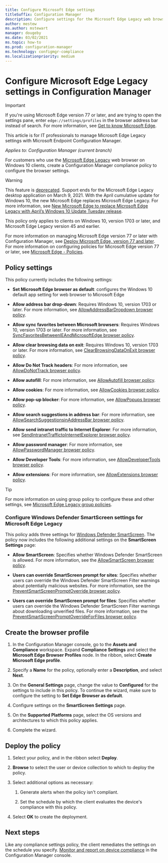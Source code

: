 ```yaml
---
title: Configure Microsoft Edge settings
titleSuffix: Configuration Manager
description: Configure settings for the Microsoft Edge Legacy web browser on Windows 10 clients
author: mestew
ms.author: mstewart
manager: dougeby
ms.date: 03/02/2021
ms.topic: how-to
ms.prod: configuration-manager
ms.technology: configmgr-compliance
ms.localizationpriority: medium
---
```


# Configure Microsoft Edge Legacy settings in Configuration Manager

> [!IMPORTANT]
> If you're using Microsoft Edge version 77 or later, and are trying to open the settings pane, enter `edge://settings/profiles` in the browser address bar instead of search. For more information, see [Get to know Microsoft Edge](https://support.microsoft.com/help/17171/microsoft-edge-get-to-know).
>
> This article is for IT professionals to manage Microsoft Edge Legacy settings with Microsoft Endpoint Configuration Manager.

*Applies to: Configuration Manager (current branch)*

<!-- 1357310 -->
For customers who use the [Microsoft Edge Legacy](/microsoft-edge/deploy/) web browser on Windows 10 clients, create a Configuration Manager compliance policy to configure the browser settings.

> [!WARNING]
> This feature is [deprecated](../../core/plan-design/changes/deprecated/removed-and-deprecated-cmfeatures.md). Support ends for the Microsoft Edge Legacy desktop application on March 9, 2021. With the April cumulative update for Windows 10, the new Microsoft Edge replaces Microsoft Edge Legacy. For more information, see [New Microsoft Edge to replace Microsoft Edge Legacy with April’s Windows 10 Update Tuesday release](https://techcommunity.microsoft.com/t5/microsoft-365-blog/new-microsoft-edge-to-replace-microsoft-edge-legacy-with-april-s/ba-p/2114224).<!-- 9388900 -->

This policy only applies to clients on Windows 10, version 1703 or later, and Microsoft Edge Legacy version 45 and earlier. <!--511552-->

For more information on managing Microsoft Edge version 77 or later with Configuration Manager, see [Deploy Microsoft Edge, version 77 and later](../../apps/deploy-use/deploy-edge.md). For more information on configuring policies for Microsoft Edge version 77 or later, see [Microsoft Edge - Policies](/DeployEdge/microsoft-edge-policies).

## Policy settings

This policy currently includes the following settings:

- **Set Microsoft Edge browser as default**: configures the Windows 10 default app setting for web browser to Microsoft Edge

- **Allow address bar drop-down**: Requires Windows 10, version 1703 or later. For more information, see [AllowAddressBarDropdown browser policy](/windows/client-management/mdm/policy-csp-browser#browser-allowaddressbardropdown).

- **Allow sync favorites between Microsoft browsers**: Requires Windows 10, version 1703 or later. For more information, see [SyncFavoritesBetweenIEAndMicrosoftEdge browser policy](/windows/client-management/mdm/policy-csp-browser#browser-syncfavoritesbetweenieandmicrosoftedge).

- **Allow clear browsing data on exit**: Requires Windows 10, version 1703 or later. For more information, see [ClearBrowsingDataOnExit browser policy](/windows/client-management/mdm/policy-csp-browser#browser-clearbrowsingdataonexit).

- **Allow Do Not Track headers**: For more information, see [AllowDoNotTrack browser policy](/windows/client-management/mdm/policy-csp-browser#browser-allowdonottrack).

- **Allow autofill**: For more information, see [AllowAutofill browser policy](/windows/client-management/mdm/policy-csp-browser#browser-allowautofill).

- **Allow cookies**: For more information, see [AllowCookies browser policy](/windows/client-management/mdm/policy-csp-browser#browser-allowcookies).

- **Allow pop-up blocker**: For more information, see [AllowPopups browser policy](/windows/client-management/mdm/policy-csp-browser#browser-allowpopups).

- **Allow search suggestions in address bar**: For more information, see [AllowSearchSuggestionsinAddressBar browser policy](/windows/client-management/mdm/policy-csp-browser#browser-allowsearchsuggestionsinaddressbar).

- **Allow send intranet traffic to Internet Explorer**: For more information, see [SendIntranetTraffictoInternetExplorer browser policy](/windows/client-management/mdm/policy-csp-browser#browser-sendintranettraffictointernetexplorer).

- **Allow password manager**: For more information, see [AllowPasswordManager browser policy](/windows/client-management/mdm/policy-csp-browser#browser-allowpasswordmanager).

- **Allow Developer Tools**: For more information, see [AllowDeveloperTools browser policy](/windows/client-management/mdm/policy-csp-browser#browser-allowdevelopertools).

- **Allow extensions**: For more information, see [AllowExtensions browser policy](/windows/client-management/mdm/policy-csp-browser#browser-allowextensions).

> [!TIP]
> For more information on using group policy to configure these and other settings, see [Microsoft Edge Legacy group policies](/microsoft-edge/deploy/group-policies/).

### Configure Windows Defender SmartScreen settings for Microsoft Edge Legacy
<!--1353701-->
This policy adds three settings for [Windows Defender SmartScreen](/windows/security/threat-protection/microsoft-defender-smartscreen/microsoft-defender-smartscreen-overview). The policy now includes the following additional settings on the **SmartScreen Settings** page:

- **Allow SmartScreen**: Specifies whether Windows Defender SmartScreen is allowed. For more information, see the [AllowSmartScreen browser policy](/windows/client-management/mdm/policy-csp-browser#browser-allowsmartscreen).

- **Users can override SmartScreen prompt for sites**: Specifies whether users can override the Windows Defender SmartScreen Filter warnings about potentially malicious websites. For more information, see the [PreventSmartScreenPromptOverride browser policy](/windows/client-management/mdm/policy-csp-browser#browser-preventsmartscreenpromptoverride).

- **Users can override SmartScreen prompt for files**: Specifies whether users can override the Windows Defender SmartScreen Filter warnings about downloading unverified files. For more information, see the [PreventSmartScreenPromptOverrideForFiles browser policy](/windows/client-management/mdm/policy-csp-browser#browser-preventsmartscreenpromptoverrideforfiles).

## Create the browser profile

1. In the Configuration Manager console, go to the **Assets and Compliance** workspace. Expand **Compliance Settings** and select the **Microsoft Edge Browser Profiles** node. In the ribbon, select **Create Microsoft Edge profile**.

2. Specify a **Name** for the policy, optionally enter a **Description**, and select **Next**.

3. On the **General Settings** page, change the value to **Configured** for the settings to include in this policy. To continue the wizard, make sure to configure the setting to **Set Edge Browser as default**.

4. Configure settings on the **SmartScreen Settings** page.

5. On the **Supported Platforms** page, select the OS versions and architectures to which this policy applies.

6. Complete the wizard.

## Deploy the policy

1. Select your policy, and in the ribbon select **Deploy**.

2. **Browse** to select the user or device collection to which to deploy the policy.

3. Select additional options as necessary:

    1. Generate alerts when the policy isn't compliant.

    2. Set the schedule by which the client evaluates the device's compliance with this policy.

4. Select **OK** to create the deployment.

## Next steps

Like any compliance settings policy, the client remediates the settings on the schedule you specify. [Monitor and report on device compliance](monitor-compliance-settings.md) in the Configuration Manager console.